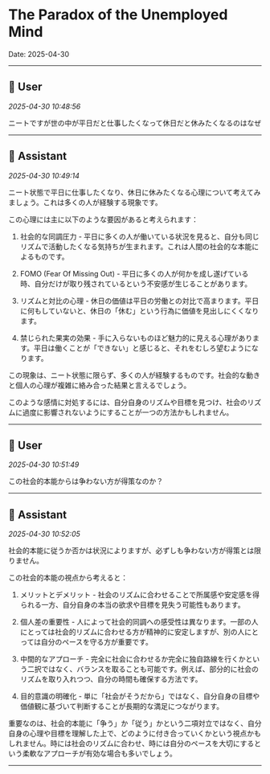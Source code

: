 # The Paradox of the Unemployed Mind

Date: 2025-04-30

---

## 👤 User
*2025-04-30 10:48:56*

ニートですが世の中が平日だと仕事したくなって休日だと休みたくなるのはなぜ

---

## 🤖 Assistant
*2025-04-30 10:49:14*

ニート状態で平日に仕事したくなり、休日に休みたくなる心理について考えてみましょう。これは多くの人が経験する現象です。

この心理には主に以下のような要因があると考えられます：

1. 社会的な同調圧力 - 平日に多くの人が働いている状況を見ると、自分も同じリズムで活動したくなる気持ちが生まれます。これは人間の社会的な本能によるものです。

2. FOMO (Fear Of Missing Out) - 平日に多くの人が何かを成し遂げている時、自分だけが取り残されているという不安感が生じることがあります。

3. リズムと対比の心理 - 休日の価値は平日の労働との対比で高まります。平日に何もしていないと、休日の「休む」という行為に価値を見出しにくくなります。

4. 禁じられた果実の効果 - 手に入らないものほど魅力的に見える心理があります。平日は働くことが「できない」と感じると、それをむしろ望むようになります。

この現象は、ニート状態に限らず、多くの人が経験するものです。社会的な動きと個人の心理が複雑に絡み合った結果と言えるでしょう。

このような感情に対処するには、自分自身のリズムや目標を見つけ、社会のリズムに過度に影響されないようにすることが一つの方法かもしれません。

---

## 👤 User
*2025-04-30 10:51:49*

この社会的本能からは争わない方が得策なのか？

---

## 🤖 Assistant
*2025-04-30 10:52:05*

社会的本能に従うか否かは状況によりますが、必ずしも争わない方が得策とは限りません。

この社会的本能の視点から考えると：

1. メリットとデメリット - 社会のリズムに合わせることで所属感や安定感を得られる一方、自分自身の本当の欲求や目標を見失う可能性もあります。

2. 個人差の重要性 - 人によって社会的同調への感受性は異なります。一部の人にとっては社会的リズムに合わせる方が精神的に安定しますが、別の人にとっては自分のペースを守る方が重要です。

3. 中間的なアプローチ - 完全に社会に合わせるか完全に独自路線を行くかという二択ではなく、バランスを取ることも可能です。例えば、部分的に社会のリズムを取り入れつつ、自分の時間も確保する方法です。

4. 目的意識の明確化 - 単に「社会がそうだから」ではなく、自分自身の目標や価値観に基づいて判断することが長期的な満足につながります。

重要なのは、社会的本能に「争う」か「従う」かという二項対立ではなく、自分自身の心理や目標を理解した上で、どのように付き合っていくかという視点かもしれません。時には社会のリズムに合わせ、時には自分のペースを大切にするという柔軟なアプローチが有効な場合も多いでしょう。

---
